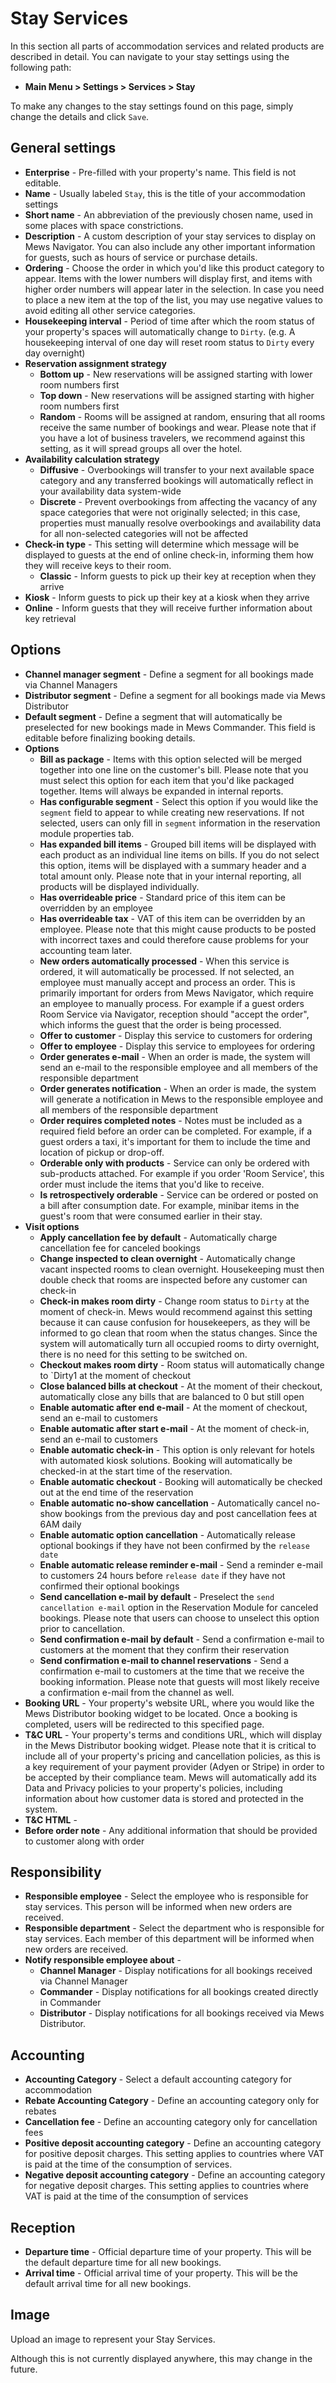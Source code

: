 # Stay Services

In this section all parts of accommodation services and related products are described in detail. You can navigate to your stay settings using the following path:

* **Main Menu &gt; Settings &gt; Services &gt; Stay**

To make any changes to the stay settings found on this page, simply change the details and click `Save`.

## General settings

* **Enterprise** - Pre-filled with your property's name. This field is not editable.
* **Name** - Usually labeled `Stay`, this is the title of your accommodation settings
* **Short name** - An abbreviation of the previously chosen name, used in some places with space constrictions. 
* **Description** - A custom description of your stay services to display on Mews Navigator. You can also include any other important information for guests, such as hours of service or purchase details. 
* **Ordering** -  Choose the order in which you'd like this product category to appear. Items with the lower numbers will display first, and items with higher order numbers will appear later in the selection. In case you need to place a new item at the top of the list, you may use negative values to avoid editing all other service categories.
* **Housekeeping interval** - Period of time after which the room status of your property's spaces will automatically change to `Dirty`. \(e.g. A housekeeping interval of one day will reset room status to `Dirty` every day overnight\)
* **Reservation assignment strategy**
  * **Bottom up** - New reservations will be assigned starting with lower room numbers first
  * **Top down** - New reservations will be assigned starting with higher room numbers first
  * **Random** - Rooms will be assigned at random, ensuring that all rooms receive the same number of bookings and wear. Please note that if you have a lot of business travelers, we recommend against this setting, as it will spread groups all over the hotel.
* **Availability calculation strategy**
  * **Diffusive** - Overbookings will transfer to your next available space category and any transferred bookings will automatically reflect in your availability data system-wide
  * **Discrete** - Prevent overbookings from affecting the vacancy of any space categories that were not originally selected; in this case, properties must manually resolve overbookings and availability data for all non-selected categories will not be affected
* **Check-in type** - This setting will determine which message will be displayed to guests at the end of online check-in, informing them how they will receive keys to their room.
  * **Classic** - Inform guests to pick up their key at reception when they arrive
* **Kiosk** - Inform guests to pick up their key at a kiosk when they arrive
* **Online** - Inform guests that they will receive further information about key retrieval 

## Options

* **Channel manager segment** - Define a segment for all bookings made via Channel Managers
* **Distributor segment** - Define a segment for all bookings made via Mews Distributor
* **Default segment** - Define a segment that will automatically be preselected for new bookings made in Mews Commander. This field is editable before finalizing booking details. 
* **Options**
  * **Bill as package** - Items with this option selected will be merged together into one line on the customer's bill. Please note that you must select this option for each item that you'd like packaged together. Items will always be expanded in internal reports.
  * **Has configurable segment** - Select this option if you would like the `segment` field to appear to while creating new reservations. If not selected, users can only fill in `segment` information in the reservation module properties tab.
  * **Has expanded bill items** - Grouped bill items will be displayed with each product as an individual line items on bills. If you do not select this option, items will be displayed with a summary header and a total amount only. Please note that in your internal reporting, all products will be displayed individually.
  * **Has overrideable price** - Standard price of this item can be overridden by an employee
  * **Has overrideable tax** - VAT of this item can be overridden by an employee. Please note that this might cause products to be posted with incorrect taxes and could therefore cause problems for your accounting team later.
  * **New orders automatically processed** - When this service is ordered, it will automatically be processed. If not selected, an employee must manually accept and process an order. This is primarily important for orders from Mews Navigator, which require an employee to manually process. For example if a guest orders Room Service via Navigator, reception should "accept the order", which informs the guest that the order is being processed.
  * **Offer to customer** - Display this service to customers for ordering
  * **Offer to employee** - Display this service to employees for ordering
  * **Order generates e-mail** - When an order is made, the system will send an e-mail to the responsible employee and all members of the responsible department
  * **Order generates notification** - When an order is made, the system will generate a notification in Mews to the responsible employee and all members of the responsible department
  * **Order requires completed notes** - Notes must be included as a required field before an order can be completed. For example, if a guest orders a taxi, it's important for them to include the time and location of pickup or drop-off.
  * **Orderable only with products** - Service can only be ordered with sub-products attached. For example if you order 'Room Service', this order must include the items that you'd like to receive. 
  * **Is retrospectively orderable** - Service can be ordered or posted on a bill after consumption date. For example, minibar items in the guest's room that were consumed earlier in their stay.
* **Visit options**
  * **Apply cancellation fee by default** - Automatically charge cancellation fee for canceled bookings
  * **Change inspected to clean overnight** - Automatically change vacant inspected rooms to clean overnight. Housekeeping must then double check that rooms are inspected before any customer can check-in
  * **Check-in makes room dirty** - Change room status to `Dirty` at the moment of check-in. Mews would recommend against this setting because it can cause confusion for housekeepers, as they will be informed to go clean that room when the status changes. Since the system will automatically turn all occupied rooms to dirty overnight, there is no need for this setting to be switched on.
  * **Checkout makes room dirty** - Room status will automatically change to \`Dirty1 at the moment of checkout
  * **Close balanced bills at checkout** - At the moment of their checkout, automatically close any bills that are balanced to 0 but still open
  * **Enable automatic after end e-mail** - At the moment of checkout, send an e-mail to customers
  * **Enable automatic after start e-mail** - At the moment of check-in, send an e-mail to customers
  * **Enable automatic check-in** - This option is only relevant for hotels with automated kiosk solutions. Booking will automatically be checked-in at the start time of the reservation.
  * **Enable automatic checkout** - Booking will automatically be checked out at the end time of the reservation 
  * **Enable automatic no-show cancellation** - Automatically cancel no-show bookings from the previous day and post cancellation fees at 6AM daily
  * **Enable automatic option cancellation** - Automatically release optional bookings if they have not been confirmed by the `release date`
  * **Enable automatic release reminder e-mail** - Send a reminder e-mail to customers 24 hours before `release date` if they have not confirmed their optional bookings
  * **Send cancellation e-mail by default** - Preselect the `send cancellation e-mail` option in the Reservation Module for canceled bookings. Please note that users can choose to unselect this option prior to cancellation. 
  * **Send confirmation e-mail by default** - Send a confirmation e-mail to customers at the moment that they confirm their reservation
  * **Send confirmation e-mail to channel reservations** - Send a confirmation e-mail to customers at the time that we receive the booking information. Please note that guests will most likely receive a confirmation e-mail from the channel as well.
* **Booking URL** - Your property's website URL, where you would like the Mews Distributor booking widget to be located. Once a booking is completed, users will be redirected to this specified page.
* **T&C URL** - Your property's terms and conditions URL, which will display in the Mews Distributor booking widget. Please note that it is critical to include all of your property's pricing and cancellation policies, as this is a key requirement of your payment provider \(Adyen or Stripe\) in order to be accepted by their compliance team. Mews will automatically add its Data and Privacy policies to your property's policies, including information about how customer data is stored and protected in the system.
* **T&C HTML** - 
* **Before order note** - Any additional information that should be provided to customer along with order

## Responsibility

* **Responsible employee** - Select the employee who is responsible for stay services. This person will be informed when new orders are received.
* **Responsible department** - Select the department who is responsible for stay services. Each member of this department will be informed when new orders are received.
* **Notify responsible employee about** -
  * **Channel Manager** - Display notifications for all bookings received via Channel Manager
  * **Commander** - Display notifications for all bookings created directly in Commander
  * **Distributor** - Display notifications for all bookings received via Mews Distributor.

## Accounting

* **Accounting Category** - Select a default accounting category for accommodation 
* **Rebate Accounting Category** - Define an accounting category only for rebates
* **Cancellation fee** - Define an accounting category only for cancellation fees
* **Positive deposit accounting category** - Define an accounting category for positive deposit charges. This setting applies to countries where VAT is paid at the time of the consumption of services.
* **Negative deposit accounting category** - Define an accounting category for negative deposit charges. This setting applies to countries where VAT is paid at the time of the consumption of services

## Reception

* **Departure time** - Official departure time of your property. This will be the default departure time for all new bookings.
* **Arrival time** - Official arrival time of your property. This will be the default arrival time for all new bookings.

## Image

Upload an image to represent your Stay Services.

Although this is not currently displayed anywhere, this may change in the future.

